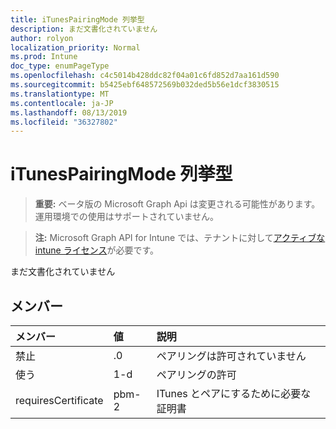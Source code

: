 ```yaml
---
title: iTunesPairingMode 列挙型
description: まだ文書化されていません
author: rolyon
localization_priority: Normal
ms.prod: Intune
doc_type: enumPageType
ms.openlocfilehash: c4c5014b428ddc82f04a01c6fd852d7aa161d590
ms.sourcegitcommit: b5425ebf648572569b032ded5b56e1dcf3830515
ms.translationtype: MT
ms.contentlocale: ja-JP
ms.lasthandoff: 08/13/2019
ms.locfileid: "36327802"
---
```

# <a name="itunespairingmode-enum-type"></a>iTunesPairingMode 列挙型

> **重要:** ベータ版の Microsoft Graph Api は変更される可能性があります。運用環境での使用はサポートされていません。

> **注:** Microsoft Graph API for Intune では、テナントに対して[アクティブな intune ライセンス](https://go.microsoft.com/fwlink/?linkid=839381)が必要です。

まだ文書化されていません

## <a name="members"></a>メンバー
|メンバー|値|説明|
|:---|:---|:---|
|禁止|.0|ペアリングは許可されていません|
|使う|1-d|ペアリングの許可|
|requiresCertificate|pbm-2|ITunes とペアにするために必要な証明書|



